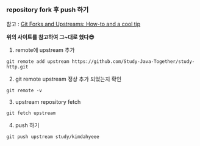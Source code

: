 ### repository fork 후 push 하기

참고 : [Git Forks and Upstreams: How-to and a cool tip](https://www.atlassian.com/git/tutorials/git-forks-and-upstreams)


**위의 사이트를 참고하여 그~대로 했다😎**


1. remote에 upstream 추가
```
git remote add upstream https://github.com/Study-Java-Together/study-http.git
```

2. git remote upstream 정상 추가 되었는지 확인
```
git remote -v
```

3. upstream repository fetch
```
git fetch upstream
```

4. push 하기
```
git push upstream study/kimdahyeee
```